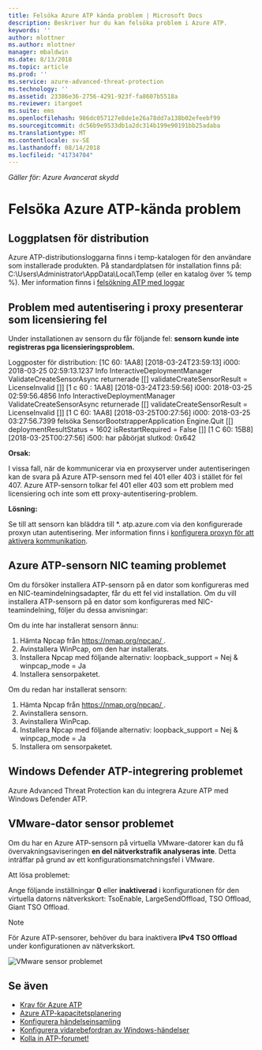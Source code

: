 ```yaml
---
title: Felsöka Azure ATP kända problem | Microsoft Docs
description: Beskriver hur du kan felsöka problem i Azure ATP.
keywords: ''
author: mlottner
ms.author: mlottner
manager: mbaldwin
ms.date: 8/13/2018
ms.topic: article
ms.prod: ''
ms.service: azure-advanced-threat-protection
ms.technology: ''
ms.assetid: 23386e36-2756-4291-923f-fa8607b5518a
ms.reviewer: itargoet
ms.suite: ems
ms.openlocfilehash: 986dc057127e8de1e26a78dd7a138b02efeebf99
ms.sourcegitcommit: dc56b9e9533db1a2dc314b199e90191bb25adaba
ms.translationtype: MT
ms.contentlocale: sv-SE
ms.lasthandoff: 08/14/2018
ms.locfileid: "41734704"
---
```

*Gäller för: Azure Avancerat skydd*


# <a name="troubleshooting-azure-atp-known-issues"></a>Felsöka Azure ATP-kända problem 


## <a name="deployment-log-location"></a>Loggplatsen för distribution
 
Azure ATP-distributionsloggarna finns i temp-katalogen för den användare som installerade produkten. På standardplatsen för installation finns på: C:\Users\Administrator\AppData\Local\Temp (eller en katalog över % temp %). Mer information finns i [felsökning ATP med loggar](troubleshooting-atp-using-logs.md)

## <a name="proxy-authentication-problem-presents-as-licensing-error"></a>Problem med autentisering i proxy presenterar som licensiering fel

Under installationen av sensorn du får följande fel: **sensorn kunde inte registreras pga licensieringsproblem.**

Loggposter för distribution: [1C 60: 1AA8] [2018-03-24T23:59:13] i000: 2018-03-25 02:59:13.1237 Info InteractiveDeploymentManager ValidateCreateSensorAsync returnerade [\[] validateCreateSensorResult = LicenseInvalid [\]] [1 c 60 : 1AA8] [2018-03-24T23:59:56] i000: 2018-03-25 02:59:56.4856 Info InteractiveDeploymentManager ValidateCreateSensorAsync returnerade [\[] validateCreateSensorResult = LicenseInvalid [\]] [1 C 60: 1AA8] [2018-03-25T00:27:56] i000: 2018-03-25 03:27:56.7399 felsöka SensorBootstrapperApplication Engine.Quit [\[] deploymentResultStatus = 1602 isRestartRequired = False [\]] [1 C 60: 15B8] [2018-03-25T00:27:56] i500: har påbörjat slutkod: 0x642


**Orsak:**

I vissa fall, när de kommunicerar via en proxyserver under autentiseringen kan de svara på Azure ATP-sensorn med fel 401 eller 403 i stället för fel 407. Azure ATP-sensorn tolkar fel 401 eller 403 som ett problem med licensiering och inte som ett proxy-autentisering-problem. 

**Lösning:**

Se till att sensorn kan bläddra till *. atp.azure.com via den konfigurerade proxyn utan autentisering. Mer information finns i [konfigurera proxyn för att aktivera kommunikation](configure-proxy.md).




## Azure ATP-sensorn NIC teaming problemet <a name="nic-teaming"></a>

Om du försöker installera ATP-sensorn på en dator som konfigureras med en NIC-teamindelningsadapter, får du ett fel vid installation. Om du vill installera ATP-sensorn på en dator som konfigureras med NIC-teamindelning, följer du dessa anvisningar:

Om du inte har installerat sensorn ännu:

1.  Hämta Npcap från [ https://nmap.org/npcap/ ](https://nmap.org/npcap/).
2.  Avinstallera WinPcap, om den har installerats.
3.  Installera Npcap med följande alternativ: loopback_support = Nej & winpcap_mode = Ja
4.  Installera sensorpaketet.

Om du redan har installerat sensorn:

1.  Hämta Npcap från [ https://nmap.org/npcap/ ](https://nmap.org/npcap/).
2.  Avinstallera sensorn.
3.  Avinstallera WinPcap.
4.  Installera Npcap med följande alternativ: loopback_support = Nej & winpcap_mode = Ja
5.  Installera om sensorpaketet.

## <a name="windows-defender-atp-integration-issue"></a>Windows Defender ATP-integrering problemet

Azure Advanced Threat Protection kan du integrera Azure ATP med Windows Defender ATP. 

## <a name="vmware-virtual-machine-sensor-issue"></a>VMware-dator sensor problemet

Om du har en Azure ATP-sensorn på virtuella VMware-datorer kan du få övervakningsaviseringen **en del nätverkstrafik analyseras inte**. Detta inträffar på grund av ett konfigurationsmatchningsfel i VMware.

Att lösa problemet:

Ange följande inställningar **0** eller **inaktiverad** i konfigurationen för den virtuella datorns nätverkskort: TsoEnable, LargeSendOffload, TSO Offload, Giant TSO Offload.
> [!NOTE]
> För Azure ATP-sensorer, behöver du bara inaktivera **IPv4 TSO Offload** under konfigurationen av nätverkskort.

 ![VMware sensor problemet](./media/vm-sensor-issue.png)

## <a name="see-also"></a>Se även
- [Krav för Azure ATP](atp-prerequisites.md)
- [Azure ATP-kapacitetsplanering](atp-capacity-planning.md)
- [Konfigurera händelseinsamling](configure-event-collection.md)
- [Konfigurera vidarebefordran av Windows-händelser](configure-event-forwarding.md#configuring-windows-event-forwarding)
- [Kolla in ATP-forumet!](https://aka.ms/azureatpcommunity)